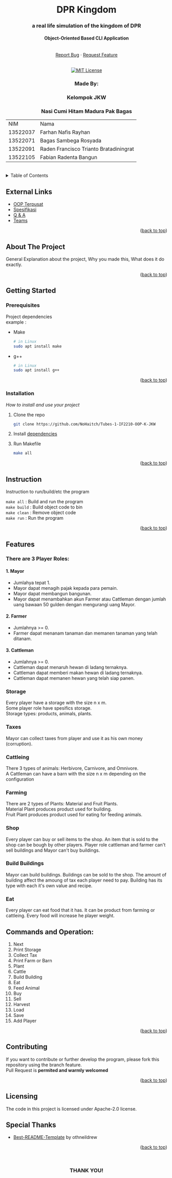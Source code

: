 <!-- Back to Top Link-->
<a name="readme-top"></a>


<br />
<div align="center">
  <h1 align="center">DPR Kingdom</h1>
  <p align="center">
    <h3>a real life simulation of the kingdom of DPR</h3>
    <h4>Object-Oriented Based CLI Application</h4>
    <br/>
    <!-- IMAGE OR LOGO -->
    <!-- <img src="" alt="Project Logo // Team Picture // etc">
    <br/>
    <br/> -->
    <a href="https://github.com/NoHaitch/Tubes-IF2210-OOP-K-JKW/issues">Report Bug</a>
    ·
    <a href="https://github.com/NoHaitch/Tubes-IF2210-OOP-K-JKW/issues">Request Feature</a>
<br>
<br>

[![MIT License][license-shield]][license-url]

  </p>
</div>

<!-- CONTRIBUTOR -->
<div align="center" id="contributor">
  <strong>
    <h3>Made By:</h3>
    <h3>Kelompok JKW</h3>
    <h3>Nasi Cumi Hitam Madura Pak Bagas</h3>
    <table align="center">
      <tr>
        <td>NIM</td>
        <td>Nama</td>
      </tr>
      <tr>
        <td>13522037</td>
        <td>Farhan Nafis Rayhan</td>
      </tr>
      <tr>
        <td>13522071</td>
        <td>Bagas Sambega Rosyada</td>
      </tr>
      <tr>
        <td>13522091</td>
        <td>Raden Francisco Trianto Bratadiningrat</td>
      </tr>
      <tr>
        <td>13522105</td>
        <td>Fabian Radenta Bangun</td>
      </tr>
    </table>
  </strong>
  <br>
</div>



<!-- TABLE OF CONTENTS -->
<details>
  <summary>Table of Contents</summary>
  <ol>
    <li>
      <a href="#about-the-project">About The Project</a>
    </li>
    <li>
      <a href="#getting-started">Getting Started</a>
      <ul>
        <li><a href="#prerequisites">Prerequisites</a></li>
        <li><a href="#installation">Installation</a></li>
        <li><a href="#instruction">Instruction</a></li>
        <li>
        <details>
          <summary><a href="#features">Features</a></summary>
          <ol>
            <li><a href="#1-feature-x">Features - 1</a></li>
            <li><a href="#2-feature-y">Features - 2</a></li>
            <li><a href="#3-feature-z">Features - 3</a></li>
          </ol>
        </details>
        </li>
      </ul>
    </li>
    <li><a href="#contributing">Contributing</a></li>
    <li><a href="#license">License</a></li>
    <li><a href="#special-thanks">Special Thanks</a></li>
  </ol>
</details>

## External Links

- [OOP Terpusat](https://docs.google.com/spreadsheets/d/1hly7VjxXC-PRUI0mfJ4VQ-8vLoD-YTgQIJLWD_faFGc/edit#gid=979950684)
- [Spesifikasi](https://docs.google.com/document/d/1gE2ovBWM_tM1vGqDE-SwkdymLVizFfn40q2ru6dKhwA/edit)
- [Q & A](https://docs.google.com/spreadsheets/d/14NXvZLRUP9cBqQ6Pevrnx8OXSKGFGMd8wf7PCziSIqk/edit#gid=0)
- [Teams](https://docs.google.com/spreadsheets/d/185aduUJIXUticrgKBo6GVCaUpqxhtxCuDwZQzJUpmkk/edit#gid=0)

<p align="right">(<a href="#readme-top">back to top</a>)</p>

<!-- ABOUT THE PROJECT -->
## About The Project

General Explanation about the project, Why you made this, What does it do exactly.  

<!-- OPTIONAL LINK OR REFERENCE -->
<!-- <p align="center">
You can explore more on this link ... 
<br>
<a href="https://example.com"> <Strong>THIS LINK</Strong>
</a>
</p> -->

<p align="right">(<a href="#readme-top">back to top</a>)</p>


<!-- GETTING STARTED -->
## Getting Started

### Prerequisites

Project dependencies  
example :  

* Make 
  ```sh
  # in Linux
  sudo apt install make
  ```
* g++
  ```sh
  # in Linux
  sudo apt install g++
  ```

<p align="right">(<a href="#readme-top">back to top</a>)</p>

### Installation

_How to install and use your project_

1. Clone the repo
   ```sh
   git clone https://github.com/NoHaitch/Tubes-1-IF2210-OOP-K-JKW
   ```

2. Install [dependencies](#prerequisites)

3. Run Makefile
   ```sh
   make all
   ```


<p align="right">(<a href="#readme-top">back to top</a>)</p>

<!-- INSTURCTION -->
## Instruction
Instruction to run/build/etc the program  

`make all` : Build and run the program  
`make build` : Build object code to bin   
`make clean` : Remove object code   
`make run` : Run the program  


<p align="right">(<a href="#readme-top">back to top</a>)</p>

<!-- FEATURES -->
## Features 

### There are 3 Player Roles:
#### 1. Mayor  
- Jumlahya tepat 1.
- Mayor dapat menagih pajak kepada para pemain.
- Mayor dapat membangun bangunan.
- Mayor dapat menambahkan akun Farmer atau Cattleman dengan jumlah uang bawaan 50 gulden dengan mengurangi uang Mayor.
#### 2. Farmer  
- Jumlahnya >= 0.
- Farmer dapat menanam tanaman dan memanen tanaman yang telah ditanam.
#### 3. Cattleman  
- Jumlahnya >= 0.
- Cattleman dapat menaruh hewan di ladang ternaknya.
- Cattleman dapat memberi makan hewan di ladang ternaknya.
- Cattleman dapat memanen hewan yang telah siap panen.

### Storage

Every player have a storage with the size n x m.   
Some player role have spesifics storage.     
Storage types: products, animals, plants.

### Taxes

Mayor can collect taxes from player and use it as his own money (corruption).

### Cattleing

There 3 types of animals: Herbivore, Carnivore, and Omnivore.   
A Cattleman can have a barn with the size n x m depending on the configuration

### Farming

There are 2 types of Plants: Material and Fruit Plants.   
Material Plant produces product used for building.  
Fruit Plant produces product used for eating for feeding animals.  

### Shop

Every player can buy or sell items to the shop. An item that is sold to the shop can be bough by other players. Player role cattleman and farmer can't sell buildings and Mayor can't buy buildings.

### Build Buildings 

Mayor can build buildings. Buildings can be sold to the shop. The amount of building affect the amoung of tax each player need to pay. Building has its type with each it's own value and recipe. 

### Eat

Every player can eat food that it has. It can be product from farming or cattleing. Every food will increase he player weight.

## Commands and Operation:
1. Next
2. Print Storage
3. Collect Tax
4. Print Farm or Barn
5. Plant
6. Cattle
7. Build Building
8. Eat
9. Feed Animal
10. Buy
11. Sell
12. Harvest
13. Load
14. Save
15. Add Player


<p align="right">(<a href="#readme-top">back to top</a>)</p>


<!-- CONTRIBUTING -->
## Contributing

If you want to contribute or further develop the program, please fork this repository using the branch feature.  
Pull Request is **permited and warmly welcomed**

<p align="right">(<a href="#readme-top">back to top</a>)</p>



<!-- LICENSE -->
## Licensing

The code in this project is licensed under Apache-2.0 license.  


<!-- SPECIAL THANKS AND/OR CREDITS -->
## Special Thanks
- [Best-README-Template](https://github.com/othneildrew/Best-README-Template) by othneildrew

<p align="right">(<a href="#readme-top">back to top</a>)</p>

<br>
<h3 align="center"> THANK YOU! </h3>

<!-- MARKDOWN LINKS & IMAGES -->
[issues-url]: https://github.com/NoHaitch/Tubes-IF2210-OOP-K-JKW/issues
[license-shield]: https://img.shields.io/badge/License-Apache--2.0_license-yellow
[license-url]: https://github.com/NoHaitch/Tubes-IF2210-OOP-K-JKW/blob/main/LICENSE
